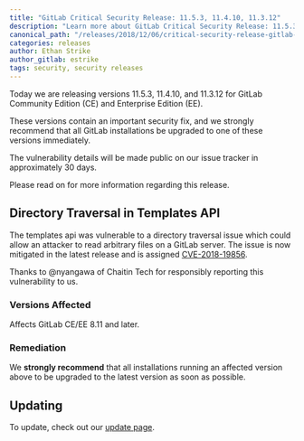 ```yaml
---
title: "GitLab Critical Security Release: 11.5.3, 11.4.10, 11.3.12"
description: "Learn more about GitLab Critical Security Release: 11.5.3, 11.4.10 and 11.3.12 for GitLab Community Edition (CE) and Enterprise Edition (EE)"
canonical_path: "/releases/2018/12/06/critical-security-release-gitlab-11-dot-5-dot-3-released/"
categories: releases
author: Ethan Strike
author_gitlab: estrike
tags: security, security releases
---
```


Today we are releasing versions 11.5.3, 11.4.10, and 11.3.12 for GitLab Community Edition (CE) and Enterprise Edition (EE).

These versions contain an important security fix, and we strongly recommend that all GitLab installations be upgraded to one of these versions immediately.

<!-- more -->

The vulnerability details will be made public on our issue tracker in approximately 30 days.

Please read on for more information regarding this release.

##  Directory Traversal in Templates API

The templates api was vulnerable to a directory traversal issue which could allow an attacker to read arbitrary files on a GitLab server. The issue is now mitigated in the latest release and is assigned [CVE-2018-19856](https://cve.mitre.org/cgi-bin/cvename.cgi?name=CVE-2018-19856).

Thanks to @nyangawa of Chaitin Tech for responsibly reporting this vulnerability to us.

### Versions Affected

Affects GitLab CE/EE 8.11 and later.

### Remediation

We **strongly recommend** that all installations running an affected version above to be upgraded to the latest version as soon as possible.

## Updating

To update, check out our [update page](/update/).
